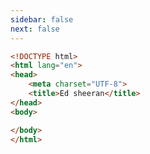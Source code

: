 ```yaml
---
sidebar: false
next: false
---
```

<BlogInfo/>






```html
<!DOCTYPE html>
<html lang="en">
<head>
    <meta charset="UTF-8">
    <title>Ed sheeran</title>
</head>
<body>

</body>
</html>
```






<ActionBox />
        
<style>#top-box {margin-top:0.5rem!important;}</style>